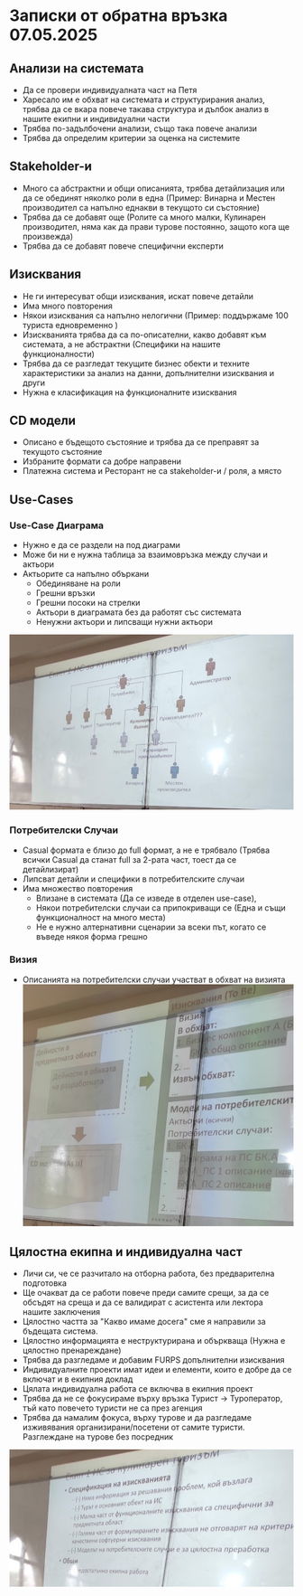 # Записки от обратна връзка 07.05.2025

## Анализи на системата

- Да се провери индивидуалната част на Петя
- Харесало им е обхват на системата и структурирания анализ, трябва да се вкара повече такава структура и дълбок анализ в нашите екипни и индивидуални части
- Трябва по-задълбочени анализи, също така повече анализи
- Трябва да определим критерии за оценка на системите

## Stakeholder-и

- Много са абстрактни и общи описанията, трябва детайлизация или да се обединят няколко роли в една (Пример: Винарна и Местен производител са напълно еднакви в текущото си състояние)
- Трябва да се добавят още (Ролите са много малки, Кулинарен производител, няма как да прави турове постоянно, защото кога ще произвежда)
- Трябва да се добавят повече специфични експерти

## Изисквания

- Не ги интересуват общи изисквания, искат повече детайли
- Има много повторения
- Някои изисквания са напълно нелогични (Пример: поддържаме 100 туриста едновременно )
- Изискванията трябва да са по-описателни, какво добавят към системата, а не абстрактни (Специфики на нашите функционалности)
- Трябва да се разгледат текущите бизнес обекти и техните характеристики за анализ на данни, допълнителни изисквания и други
- Нужна е класификация на функционалните изисквания

## CD модели

- Описано е бъдещото състояние и трябва да се преправят за текущото състояние
- Избраните формати са добре направени 
- Платежна система и Ресторант не са stakeholder-и / роля, а място

## Use-Cases 

### Use-Case Диаграма

- Нужно е да се раздели на под диаграми
- Може би ни е нужна таблица за взаимовръзка между случаи и актьори
- Актьорите са напълно объркани
    - Обединяване на роли
    - Грешни връзки
    - Грешни посоки на стрелки
    - Актьори в диаграмата без да работят със системата
    - Ненужни актьори и липсващи нужни актьори

![alt text](image-1.png)

### Потребителски Случаи
- Casual формата е близо до full формат, а не е трябвало (Трябва всички Casual да станат full за 2-рата част, тоест да се детайлизират)
- Липсват детайли и специфики в потребителските случаи
- Има множество повторения
    - Влизане в системата (Да се изведе в отделен use-case), 
    - Някои потребителски случаи са припокриващи се (Една и същи функционалност на много места)
    - Не е нужно алтернативни сценарии за всеки път, когато се въведе някоя форма грешно

### Визия
- Описанията на потребителски случаи участват в обхват на визията
![alt text](image.png)

## Цялостна екипна и индивидуална част

- Личи си, че се разчитало на отборна работа, без предварителна подготовка
- Ще очакват да се работи повече преди самите срещи, за да се обсъдят на среща и да се валидират с асистента или лектора нашите заключения
- Цялостно частта за "Какво имаме досега" сме я направили за бъдещата система.
- Цялостно информацията е неструктурирана и объркваща (Нужна е цялостно пренареждане)
- Трябва да разгледаме и добавим FURPS допълнителни изисквания
- Индивидуалните проекти имат идеи и елементи, които е добре да се включат и в екипния доклад
- Цялата индивидуална работа се включва в екипния проект
- Трябва да не се фокусираме върху връзка Турист -> Туроператор, тъй като повечето туристи не са през агенция
- Трябва да намалим фокуса, върху турове и да разгледаме изживявания организирани/посетени от самите туристи. Разглеждане на турове без посредник

![alt text](image-2.png)